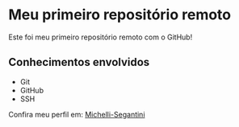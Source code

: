 # Meu primeiro repositório remoto

Este foi meu primeiro repositório remoto com o GitHub!

## Conhecimentos envolvidos

- Git
- GitHub
- SSH

Confira meu perfil em: [Michelli-Segantini](https://github.com/Michelli-Segantini)